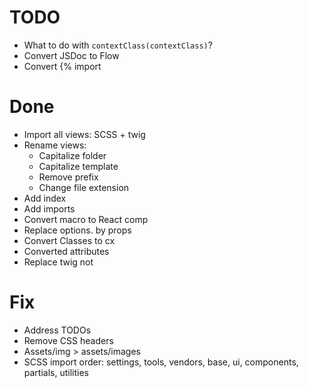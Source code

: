 # TODO

- What to do with `contextClass(contextClass)`?
- Convert JSDoc to Flow
- Convert {% import

# Done

- Import all views: SCSS + twig
- Rename views:
  - Capitalize folder
  - Capitalize template
  - Remove prefix
  - Change file extension
- Add index
- Add imports
- Convert macro to React comp
- Replace options. by props
- Convert Classes to cx
- Converted attributes
- Replace twig not

# Fix

- Address TODOs
- Remove CSS headers
- Assets/img > assets/images
- SCSS import order: settings, tools, vendors, base, ui, components, partials, utilities
